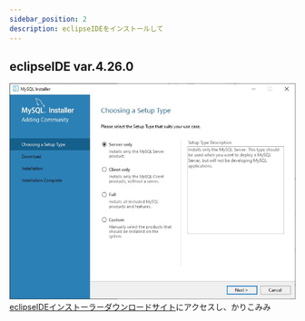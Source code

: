 ```yaml
---
sidebar_position: 2
description: eclipseIDEをインストールして
---
```


## eclipseIDE var.4.26.0
![eclipseIDEインストーラー](./images/13.jpg)
[eclipseIDEインストーラーダウンロードサイト](https://willbrains.jp/)にアクセスし、かりこみみ
